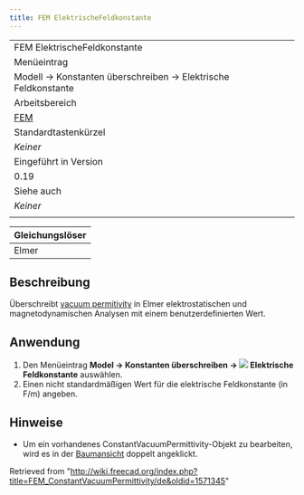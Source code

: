 ```yaml
---
title: FEM ElektrischeFeldkonstante
---
```

|  |
| --- |
| FEM ElektrischeFeldkonstante |
| Menüeintrag |
| Modell → Konstanten überschreiben → Elektrische Feldkonstante |
| Arbeitsbereich |
| [FEM](/FEM_Workbench/de "FEM Workbench/de") |
| Standardtastenkürzel |
| *Keiner* |
| Eingeführt in Version |
| 0.19 |
| Siehe auch |
| *Keiner* |
|  |

| Gleichungslöser |
| --- |
| Elmer |

## Beschreibung

Überschreibt [vacuum permitivity](https://en.wikipedia.org/wiki/Vacuum_permittivity) in Elmer elektrostatischen und magnetodynamischen Analysen mit einem benutzerdefinierten Wert.

## Anwendung

1. Den Menüeintrag **Model → Konstanten überschreiben → ![](/images/FEM_ConstantVacuumPermittivity.svg) Elektrische Feldkonstante** auswählen.
2. Einen nicht standardmäßigen Wert für die elektrische Feldkonstante (in F/m) angeben.

## Hinweise

* Um ein vorhandenes ConstantVacuumPermittivity-Objekt zu bearbeiten, wird es in der [Baumansicht](/Tree_view/de "Tree view/de") doppelt angeklickt.

Retrieved from "<http://wiki.freecad.org/index.php?title=FEM_ConstantVacuumPermittivity/de&oldid=1571345>"